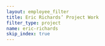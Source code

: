 ```yaml
---
layout: employee_filter
title: Eric Richards’ Project Work
filter_type: project
name: eric-richards
skip_index: true
---
```

